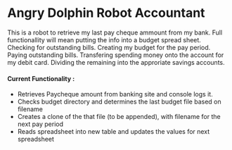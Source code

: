 <h1>Angry Dolphin Robot Accountant</h1>

This is a robot to retrieve my last pay cheque ammount from my bank. Full functionallity will mean putting the info into a budget spread sheet. Checking for outstanding bills. Creating my budget for the pay period. Paying outstanding bills. Transfering spending money onto the account for my debit card. Dividing the remaining into the approriate savings accounts.

<h4>Current Functionality : </h4>
<ul>
<li>Retrieves Paycheque amount from banking site and console logs it.</li>
<li>Checks budget directory and determines the last budget file based on filename</li>
<li>Creates a clone of the that file (to be appended), with filename for the next pay period</li>
<li>Reads spreadsheet into new table and updates the values for next spreadsheet</li>
</ul>
